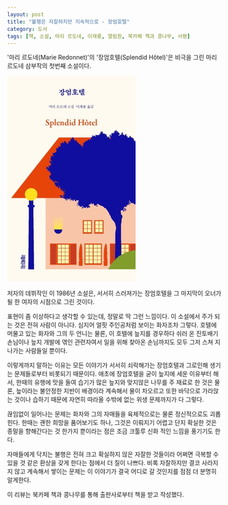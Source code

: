 ```yaml
---
layout: post
title: "불행은 자잘하지만 지속적으로 - 장엄호텔"
category: 도서
tags: [책, 소설, 마리 르도네, 이재룡, 열림원, 북카페 책과 콩나무, 서평]
---
```


'마리 르도네(Marie Redonnet)'의
'장엄호텔(Splendid Hôtel)'은
비극을 그린 마리 르도네 삼부작의 첫번째 소설이다.

![표지](/images/splendid-hotel-book-h480.jpg)

저자의 데뷔작인 이 1986년 소설은,
서서히 스러져가는 장엄호텔을
그 마지막이 오너가 될 한 여자의 시점으로 그린 것이다.

표현이 좀 이상하다고 생각할 수 있는데,
정말로 딱 그런 느낌이다.
이 소설에서 주가 되는 것은 전혀 사람이 아니다.
심지어 얼핏 주인공처럼 보이는 화자조차 그렇다.
호텔에 머물고 있는 화자와 그의 두 언니는 물론,
이 호텔에 늪지를 경우하다 쉬러 온 진토배기 손님이나
늪지 개발에 엮인 관련자여서 일을 위해 찾아온 손님까지도
모두 그저 스쳐 지나가는 사람들일 뿐이다.

이렇게까지 말하는 이유는
모든 이야기가 서서히 쇠락해가는 장엄호텔과 그로인해 생기는 문제들로부터 비롯되기 때문이다.
애초에 장엄호텔을 굳이 늪지에 세운 이유부터 해서,
한때의 유행에 맛을 들여 습기가 많은 늪지와 맞지않은 나무를 주 재료로 한 것은 물론,
늪이라는 불안정한 지반이 배경이라 계속해서 물이 차오르고 또한 바닥으로 가라앉는 것이나
습하기 때문에 자연히 따라올 수밖에 없는 위생 문제까지가 다 그렇다.

끊임없이 일어나는 문제는 화자와 그의 자매들을 육체적으로는 물론 정신적으로도 괴롭힌다.
한때는 괜한 희망을 품어보기도 하나,
그것은 이뤄지기 어렵고
단지 확실한 것은 종말을 향해간다는 것 한가지 뿐이라는 점은
조금 크툴루 신화 적인 느낌을 풍기기도 한다.

자매들에게 닥치는 불행은 전혀 크고 확실하지 않은 자잘한 것들이라
어쩌면 극복할 수 있을 것 같은 환상을 갖게 한다는 점에서 더 질이 나쁘다.
비록 자잘하지만 결코 사라지지 않고 계속해서 쌓이는 문제는
이 이야기가 결국 어디로 갈 것인지를 점점 더 분명히 알게한다.



<div class="im im-info">
이 리뷰는 북카페 책과 콩나무를 통해 출판사로부터 책을 받고 작성했다.
</div>
